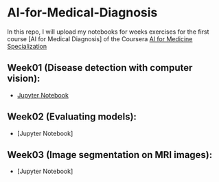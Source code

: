 # AI-for-Medical-Diagnosis

In this repo, I will upload my notebooks for weeks exercises for the first course [AI for Medical Diagnosis] of the Coursera [AI for Medicine Specialization](https://www.coursera.org/specializations/ai-for-medicine)

## Week01 (Disease detection with computer vision):
* [Jupyter Notebook](/Week01/C1M1_Assignment.ipynb)

## Week02 (Evaluating models):
* [Jupyter Notebook]

## Week03 (Image segmentation on MRI images):
* [Jupyter Notebook]
